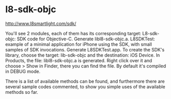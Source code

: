 l8-sdk-objc
===========

http://www.l8smartlight.com/sdk/

You'll see 2 modules, each of them has its corresponding target:
L8-sdk-objc: SDK code for Objective-C. Generate libl8-sdk-objc.a.
L8SDKTest: example of a minimal application for iPhone using the SDK, with small samples of SDK invocations. Generate L8SDKTest.app.
To create the SDK's library, choose the target: lib-sdk-objc and the destination: iOS Device. In Products, the file: libl8-sdk-objc.a is generated. Right click over it and choose > Show in Finder, there you can find the file.
By default it's compiled in DEBUG mode.

There is a list of available methods can be found, and furthermore there are several sample codes commented, to show you simple uses of the available methods so far.
